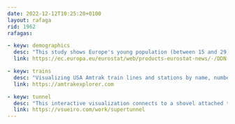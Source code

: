 ```yaml
---
date: 2022-12-12T10:25:20+0100
layout: rafaga
rid: 1962
rafagas:

- keyw: demographics
  desc: "This study shows Europe's young population (between 15 and 29) is lowering; in 2021, they were 16.3%, and the forecast for 2050 is around 15%"
  link: https://ec.europa.eu/eurostat/web/products-eurostat-news/-/DDN-20221104-1

- keyw: trains
  desc: "Visualizing USA Amtrak train lines and stations by name, number of annual passengers, or weekly trips"
  link: https://amtrakexplorer.com

- keyw: tunnel
  desc: "This interactive visualization connects to a shovel attached to a phone and simulates digging a hole in the planet until it gets to the other side of the surface"
  link: https://vsueiro.com/work/supertunnel
---
```

